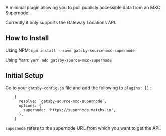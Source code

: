 A minimal plugin allowing you to pull publicly accessible data from an MXC Supernode.

Currently it only supports the Gateway Locations API.

## How to Install

Using NPM:
`npm install --save gatsby-source-mxc-supernode`

Using Yarn:
`yarn add gatsby-source-mxc-supernode`

## Initial Setup

Go to your `gatsby-config.js` file and add the following to `plugins: []` :

```
    {
      resolve: `gatsby-source-mxc-supernode`,
      options: {
        supernode: 'https://supernode.matchx.io',
      },
    }
```

`supernode` refers to the supernode URL from which you want to get the API.
